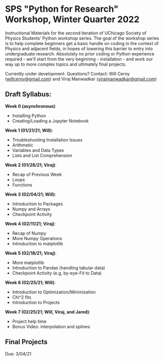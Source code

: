 # SPS "Python for Research" Workshop, Winter Quarter 2022

Instructional Materials for the second iteration of UChicago Society of Physics Students' Python workshop series. The goal of the workshop series is to help complete beginners get a basic handle on coding in the context of Physics and adjacent fields, in hopes of lowering this barrier to entry into undergraduate research. Absolutely no prior coding or Python experience required - we'll start from the very beginning - installation - and work our way up to more complex topics and ultimately final projects.

 Currently under development. Questions? Contact: Will Cerny (willcerny@gmail.com) and Viraj Manwadkar (virajmanwadkar@gmail.com)

## Draft Syllabus:

**Week 0 (asynchronous)**:
- Installing Python 
- Creating/Loading a Jupyter Notebook

**Week 1 (01/21/21; Will)**:
- Troubleshooting Installation Issues
- Arithmetic 
- Variables and Data Types 
- Lists and List Comprehension 

**Week 2 (01/28/21; Viraj)**:
- Recap of Previous Week
- Loops
- Functions

**Week 3 (02/04/21; Will)**:
- Introduction to Packages
- Numpy and Arrays 
- Checkpoint Activity

**Week 4 (02/11/21; Viraj)**:
- Recap of Numpy
- More Numpy Operations
- Introduction to matplotlib 

**Week 5 (02/18/21; Viraj)**:
- More matplotlib
- Introduction to Pandas (handling tabular data)
- Checkpoint Activity (e.g, by-eye-Fit to Data)

**Week 6 (02/25/21; Will)**:
- Introduction to Optimization/Minimization
- Chi^2 fits 
- Introduction to Projects

**Week 7 (02/25/21; Will, Viraj, and Jared)**:
- Project help time
- Bonus Video: interpolation and splines

## Final Projects 
Due: 3/04/21


